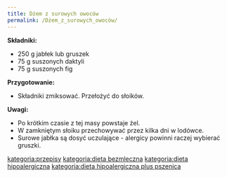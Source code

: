 ```yaml
---
title: Dżem z surowych owoców
permalink: /Dżem_z_surowych_owoców/
---
```


**Składniki:**

-   250 g jabłek lub gruszek
-   75 g suszonych daktyli
-   75 g suszonych fig

**Przygotowanie:**

-   Składniki zmiksować. Przełożyć do słoików.

**Uwagi:**

-   Po krótkim czasie z tej masy powstaje żel.
-   W zamkniętym słoiku przechowywać przez kilka dni w lodówce.
-   Surowe jabłka są dosyć uczulające - alergicy powinni raczej wybierać gruszki.

[kategoria:przepisy](/kategoria:przepisy "wikilink") [kategoria:dieta bezmleczna](/kategoria:dieta_bezmleczna "wikilink") [kategoria:dieta hipoalergiczna](/kategoria:dieta_hipoalergiczna "wikilink") [kategoria:dieta hipoalergiczna plus pszenica](/kategoria:dieta_hipoalergiczna_plus_pszenica "wikilink")